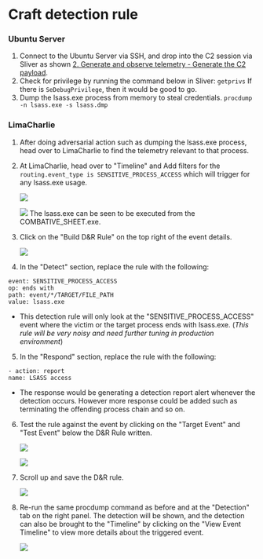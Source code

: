 # Craft detection rule
### Ubuntu Server
1. Connect to the Ubuntu Server via SSH, and drop into the C2 session via Sliver as shown [2. Generate and observe telemetry - Generate the C2 payload](2.%20Generate%20and%20observe%20telemetry.md#Generate-the-C2-payload).
2. Check for privilege by running the command below in Sliver:
   `getprivs`
   If there is `SeDebugPrivilege`, then it would be good to go.
3. Dump the lsass.exe process from memory to steal credentials.
   `procdump -n lsass.exe -s lsass.dmp`

### LimaCharlie
1. After doing adversarial action such as dumping the lsass.exe process, head over to LimaCharlie to find the telemetry relevant to that process.
2. At LimaCharlie, head over to "Timeline" and Add filters for the `routing.event_type is SENSITIVE_PROCESS_ACCESS` which will trigger for any lsass.exe usage.
   
   ![](https://i.imgur.com/2dPmQfL.png)
   
   ![](https://i.imgur.com/VmpsgSY.png)
   The lsass.exe can be seen to be executed from the COMBATIVE_SHEET.exe.
3. Click on the "Build D&R Rule" on the top right of the event details.
   
   ![](https://i.imgur.com/tAmX74o.png)
4. In the "Detect" section, replace the rule with the following:
```
event: SENSITIVE_PROCESS_ACCESS
op: ends with
path: event/*/TARGET/FILE_PATH
value: lsass.exe
```
- This detection rule will only look at the "SENSITIVE_PROCESS_ACCESS" event where the victim or the target process ends with lsass.exe. (*This rule will be very noisy and need further tuning in production environment*)
5. In the "Respond" section, replace the rule with the following:
  ```
- action: report
  name: LSASS access
```
- The response would be generating a detection report alert whenever the detection occurs. However more response could be added such as terminating the offending process chain and so on.
6. Test the rule against the event by clicking on the "Target Event" and "Test Event" below the D&R Rule written.
   
   ![](https://i.imgur.com/ZAe9Zg1.png)
   
   ![](https://i.imgur.com/ohs2Of0.png)
7. Scroll up and save the D&R rule.
   
   ![](https://i.imgur.com/8N1Ku5Z.png)
8. Re-run the same procdump command as before and at the "Detection" tab on the right panel. The detection will be shown, and the detection can also be brought to the "Timeline" by clicking on the "View Event Timeline" to view more details about the triggered event.
   
   ![](https://i.imgur.com/pVfBQLG.png)